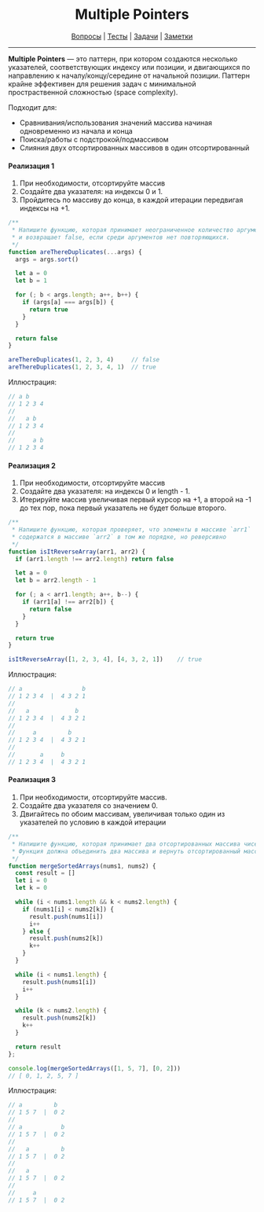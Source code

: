 <div align="center">

# Multiple Pointers

[Вопросы](https://github.com/dollaween/javascript-questions)
|
[Тесты](https://github.com/dollaween/javascript-tests)
|
[Задачи](https://github.com/dollaween/javascript-tasks)
|
[Заметки](https://github.com/dollaween/javascript-notes)

</div>

---

**Multiple Pointers** — это паттерн, при котором создаются несколько указателей, соответствующих индексу или позиции, и двигающихся по направлению к началу/концу/середине от начальной позиции. Паттерн крайне эффективен для решения задач с минимальной простраственной сложностью (space complexity).

Подходит для:
* Сравнивания/использования значений массива начиная одновременно из начала и конца
* Поиска/работы с подстрокой/подмассивом
* Слияния двух отсортированных массивов в один отсортированный

#### Реализация 1
1. При необходимости, отсортируйте массив
2. Создайте два указателя: на индексы 0 и 1.
3. Пройдитесь по массиву до конца, в каждой итерации передвигая индексы на +1.

```js
/**
 * Напишите функцию, которая принимает неограниченное количество аргументов
 * и возвращает false, если среди аргументов нет повторяющихся.
 */
function areThereDuplicates(...args) {
  args = args.sort()

  let a = 0
  let b = 1

  for (; b < args.length; a++, b++) {
    if (args[a] === args[b]) {
      return true
    }
  }

  return false
}

areThereDuplicates(1, 2, 3, 4)     // false
areThereDuplicates(1, 2, 3, 4, 1)  // true
```

Иллюстрация:
```js
// a b
// 1 2 3 4
// 
//   a b
// 1 2 3 4
//
//     a b
// 1 2 3 4
```

#### Реализация 2
1. При необходимости, отсортируйте массив
2. Создайте два указателя: на индексы 0 и length - 1.
3. Итерируйте массив увеличивая первый курсор на +1, а второй на -1 до тех пор, пока первый указатель не будет больше второго.

```js
/**
 * Напишите функцию, которая проверяет, что элементы в массиве `arr1`
 * содержатся в массиве `arr2` в том же порядке, но реверсивно
 */
function isItReverseArray(arr1, arr2) {
  if (arr1.length !== arr2.length) return false

  let a = 0
  let b = arr2.length - 1

  for (; a < arr1.length; a++, b--) {
    if (arr1[a] !== arr2[b]) {
      return false
    }
  }

  return true
}

isItReverseArray([1, 2, 3, 4], [4, 3, 2, 1])    // true
```

Иллюстрация:
```js
// a                 b
// 1 2 3 4  |  4 3 2 1
//
//   a             b
// 1 2 3 4  |  4 3 2 1
//
//     a         b
// 1 2 3 4  |  4 3 2 1
//
//       a     b
// 1 2 3 4  |  4 3 2 1
```

#### Реализация 3
1. При необходимости, отсортируйте массив.
2. Создайте два указателя со значением 0.
3. Двигайтесь по обоим массивам, увеличивая только один из указателей по условию в каждой итерации

```js
/**
 * Напишите функцию, которая принимает два отсортированных массива чисел.
 * Функция должна объединить два массива и вернуть отсортированный массив чисел.
 */
function mergeSortedArrays(nums1, nums2) {
  const result = []
  let i = 0
  let k = 0

  while (i < nums1.length && k < nums2.length) {
    if (nums1[i] < nums2[k]) {
      result.push(nums1[i])
      i++
    } else {
      result.push(nums2[k])
      k++
    }
  }

  while (i < nums1.length) {
    result.push(nums1[i])
    i++
  }

  while (k < nums2.length) {
    result.push(nums2[k])
    k++
  }

  return result
};

console.log(mergeSortedArrays([1, 5, 7], [0, 2]))
// [ 0, 1, 2, 5, 7 ]
```

Иллюстрация:
```js
// a         b
// 1 5 7  |  0 2
// 
// a           b
// 1 5 7  |  0 2
//
//   a         b
// 1 5 7  |  0 2
//
//   a
// 1 5 7  |  0 2
//
//     a
// 1 5 7  |  0 2
```



